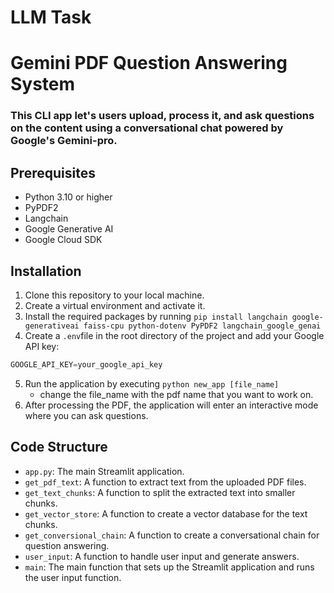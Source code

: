 # LLM Task
 
# Gemini PDF Question Answering System

### This CLI app let's users upload, process it, and ask questions on the content using a conversational chat powered by Google's Gemini-pro.

## Prerequisites
* Python 3.10 or higher
* PyPDF2
* Langchain
* Google Generative AI
* Google Cloud SDK

## Installation
1. Clone this repository to your local machine.
2. Create a virtual environment and activate it.
3. Install the required packages by running ```pip install langchain google-generativeai faiss-cpu python-dotenv PyPDF2 langchain_google_genai```
4. Create a ```.env```file in the root directory of the project and add your Google API key:

```python
GOOGLE_API_KEY=your_google_api_key
```
5. Run the application by executing ```python new_app [file_name]```
   - change the file_name with the pdf name that you want to work on.
6. After processing the PDF, the application will enter an interactive mode where you can ask questions. 
   
   
## Code Structure
* ```app.py```: The main Streamlit application.
* ```get_pdf_text```: A function to extract text from the uploaded PDF files.
* ```get_text_chunks```: A function to split the extracted text into smaller chunks.
* ```get_vector_store```: A function to create a vector database for the text chunks.
* ```get_conversional_chain```: A function to create a conversational chain for question answering.
* ```user_input```: A function to handle user input and generate answers.
* ```main```: The main function that sets up the Streamlit application and runs the user input function.

